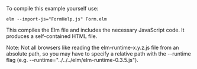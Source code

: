 
To compile this example yourself use:

    elm --import-js="FormHelp.js" Form.elm

This compiles the Elm file and includes the necessary JavaScript code.
It produces a self-contained HTML file.


Note: Not all browsers like reading the elm-runtime-x.y.z.js file from
an absolute path, so you may have to specify a relative path with
the --runtime flag (e.g. --runtime="../../../elm/elm-runtime-0.3.5.js").
